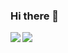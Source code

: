 ### Hi there 👋

<!--
**sparkxxxxxx/sparkxxxxxx** is a ✨ _special_ ✨ repository because its `README.md` (this file) appears on your GitHub profile.

Here are some ideas to get you started:

- 🔭 I’m currently working on ...
- 🌱 I’m currently learning ...
- 👯 I’m looking to collaborate on ...
- 🤔 I’m looking for help with ...
- 💬 Ask me about ...

- 📫 How to reach me: ...
- 😄 Pronouns: ...
- ⚡ Fun fact: ...
-->

<img align="left" src="https://github-readme-stats.vercel.app/api/top-langs/?username=zhangyy62&layout=compact" />
<img src="https://github-readme-stats.vercel.app/api?username=zhangyy62&show_icons=true&icon_color=0366d6&text_color=24292e&bg_color=ffffff&hide_title=true" />
